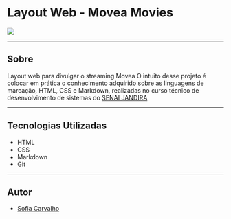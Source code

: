 # Layout Web - Movea Movies

![](./img/Captura%20de%20Tela%202024-10-16%20às%2017.02.08.png)

---
## Sobre
Layout web para divulgar o streaming Movea
O intuito desse projeto é colocar em prática o conhecimento adquirido sobre as linguagens de marcação, HTML, CSS e Markdown, realizadas no curso técnico de desenvolvimento de sistemas do [SENAI JANDIRA](https://sp.senai.br/unidade/jandira/)

---

## Tecnologias Utilizadas
- HTML
- CSS
- Markdown
- Git

---

## Autor
- [Sofia Carvalho](https://www.linkedin.com/in/sofia-de-souza-carvalho-ba800b29b/)